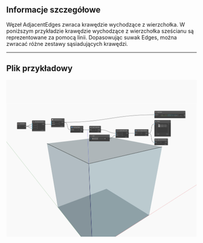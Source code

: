 ## Informacje szczegółowe
Węzeł AdjacentEdges zwraca krawędzie wychodzące z wierzchołka. W poniższym przykładzie krawędzie wychodzące z wierzchołka sześcianu są reprezentowane za pomocą linii. Dopasowując suwak Edges, można zwracać różne zestawy sąsiadujących krawędzi.
___
## Plik przykładowy

![AdjacentEdges](./Autodesk.DesignScript.Geometry.Vertex.AdjacentEdges_img.jpg)


